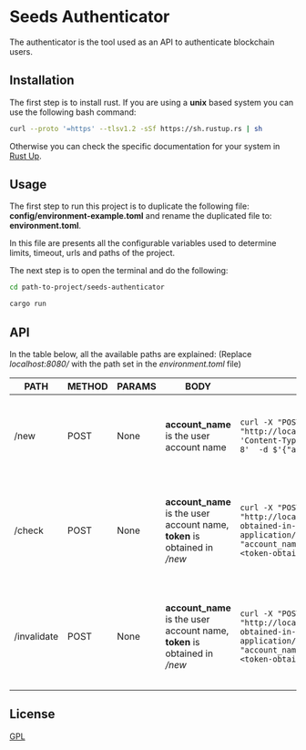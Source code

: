 # Seeds Authenticator

The authenticator is the tool used as an API to authenticate blockchain users.

## Installation

The first step is to install rust. If you are using a **unix** based system you can use the following bash command:

```bash
curl --proto '=https' --tlsv1.2 -sSf https://sh.rustup.rs | sh
```
Otherwise you can check the specific documentation for your system in [Rust Up](https://rustup.rs).

## Usage
The first step to run this project is to duplicate the following file: **config/environment-example.toml** and rename the duplicated file to: **environment.toml**.

In this file are presents all the configurable variables used to determine limits, timeout, urls and paths of the project.

The next step is to open the terminal and do the following: 
```bash
cd path-to-project/seeds-authenticator

cargo run
```

## API
In the table below, all the available paths are explained:
(Replace *localhost:8080/* with the path set in the *environment.toml* file)

| PATH | METHOD | PARAMS | BODY | USAGE | RESPONSE |
| ---- | ------ | ------ | ---- | ----- | ----------- |
| /new | POST | None | **account_name** is the user account name | ```curl -X "POST" "http://localhost:8080/api/v1/new" -H 'Content-Type: application/json; charset=utf-8'  -d $'{"account_name": "account-name"}' ``` | Response contains: **id**, **account_name**, **token**, **valid_until**, **policy**, and **signature**.  |
| /check | POST | None | **account_name** is the user account name, **token** is obtained in */new* | ```curl -X "POST" "http://localhost:8080/api/v1/check/<id-obtained-in-/new>" \ -H 'Content-Type: application/json; charset=utf-8' \ -d $'{ "account_name": "account-name", "token": "<token-obtained-in-/new>" }'``` | Response contains a string encapsulating the error if that's the case or a string **ok** if the sent data is valid.  |
| /invalidate | POST | None | **account_name** is the user account name, **token** is obtained in */new* | ```curl -X "POST" "http://localhost:8080/api/v1/invalidate/<id-obtained-in-/new>" \ -H 'Content-Type: application/json; charset=utf-8' \ -d $'{ "account_name": "account-name", "token": "<token-obtained-in-/new>" }'``` | Response contains a string encapsulating the error if that's the case or a string **ok** if the sent data is valid.  |


## License
[GPL](https://choosealicense.com/licenses/gpl-3.0/)
